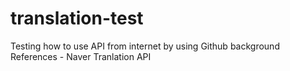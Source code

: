 # translation-test
Testing how to use API from internet by using Github background
References - Naver Tranlation API
